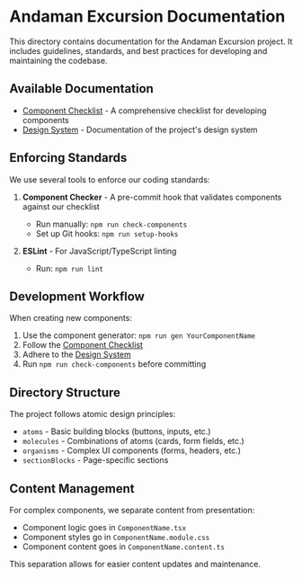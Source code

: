 # Andaman Excursion Documentation

This directory contains documentation for the Andaman Excursion project. It includes guidelines, standards, and best practices for developing and maintaining the codebase.

## Available Documentation

- [Component Checklist](./COMPONENT_CHECKLIST.md) - A comprehensive checklist for developing components
- [Design System](./DESIGN_SYSTEM.md) - Documentation of the project's design system

## Enforcing Standards

We use several tools to enforce our coding standards:

1. **Component Checker** - A pre-commit hook that validates components against our checklist

   - Run manually: `npm run check-components`
   - Set up Git hooks: `npm run setup-hooks`

2. **ESLint** - For JavaScript/TypeScript linting
   - Run: `npm run lint`

## Development Workflow

When creating new components:

1. Use the component generator: `npm run gen YourComponentName`
2. Follow the [Component Checklist](./COMPONENT_CHECKLIST.md)
3. Adhere to the [Design System](./DESIGN_SYSTEM.md)
4. Run `npm run check-components` before committing

## Directory Structure

The project follows atomic design principles:

- `atoms` - Basic building blocks (buttons, inputs, etc.)
- `molecules` - Combinations of atoms (cards, form fields, etc.)
- `organisms` - Complex UI components (forms, headers, etc.)
- `sectionBlocks` - Page-specific sections

## Content Management

For complex components, we separate content from presentation:

- Component logic goes in `ComponentName.tsx`
- Component styles go in `ComponentName.module.css`
- Component content goes in `ComponentName.content.ts`

This separation allows for easier content updates and maintenance.
